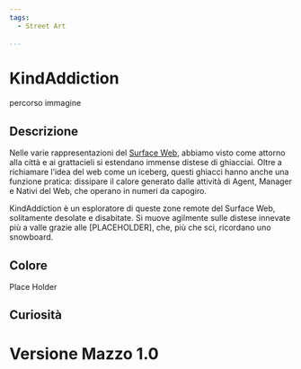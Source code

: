 ```yaml
---
tags:
  - Street Art

...
```


# KindAddiction

percorso immagine

## Descrizione

Nelle varie rappresentazioni del [Surface Web](../Remix/deep.md), abbiamo visto come attorno alla città e ai grattacieli si estendano immense distese di ghiacciai. Oltre a richiamare l’idea del web come un iceberg, questi ghiacci hanno anche una funzione pratica: dissipare il calore generato dalle attività di Agent, Manager e Nativi del Web, che operano in numeri da capogiro.

KindAddiction è un esploratore di queste zone remote del Surface Web, solitamente desolate e disabitate. Si muove agilmente sulle distese innevate più a valle grazie alle [PLACEHOLDER], che, più che sci, ricordano uno snowboard.

## Colore

Place Holder

## Curiosità

# Versione Mazzo 1.0